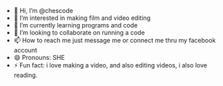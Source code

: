 - 👋 Hi, I’m @chescode
- 👀 I’m interested in making film and video editing 
- 🌱 I’m currently learning programs and code
- 💞️ I’m looking to collaborate on running a code 
- 📫 How to reach me just message me or connect me thru my facebook account
- 😄 Pronouns: SHE
- ⚡ Fun fact: i love making a video, and also editing videos, i also love reading.

<!---
chescode/chescode is a ✨ special ✨ repository because its `README.md` (this file) appears on your GitHub profile.
You can click the Preview link to take a look at your changes.
--->
